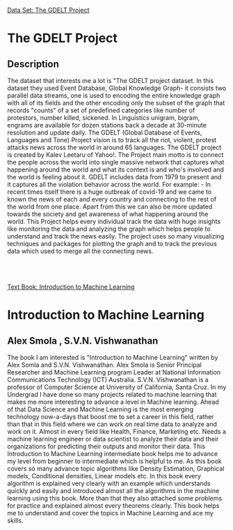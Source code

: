 [Data Set: The GDELT Project](https://www.gdeltproject.org)
<h1>The GDELT Project</h1>
<h2>Description</h2>
The dataset that interests me a lot is "The GDELT project dataset. In this dataset they used Event Database, Global Knowledge Graph- it consists two parallel
data streams, one is used to encoding the entire knowledge graph with all of its fields and the other encoding only the subset of the graph that records "counts" of a set of predefined
categories like number of protestors, number killed, sickened. 
In Linguistics unigram, bigram, engrams are available for dozen stations back a decade at 30-minute resolution and update daily.    
The GDELT (Global Database of Events, Languages and Tone) Project vision is to track all the riot, violent, protest attacks news across the world in around 65 languages. 
The GDELT project is created by Kalev Leetaru of Yahoo!. The Project main motto is to connect the people across the world into single massive network that captures
what happening around the world and what its context is and who's involved and the world is feeling about it. 
GDELT includes data from 1979 to present and it captures all the violation behavior across the world. 
For example: - In recent times itself there is a huge outbreak of covid-19 and we came to known the news of each and every country and connecting to the rest of 
the world from one place. 
Apart from this we can also be more updated towards the society and get awareness of what happening around the world.  
This Project helps every individual track the data with huge insights like monitoring the data and analyzing the graph which helps people to understand and track the news easily. 
The project uses so many visualizing techniques and packages for plotting the graph and to track the previous data which used to merge all the connecting news. 
<br />
<br />
<br />
<br />



[Text Book: Introduction to Machine Learning](http://alex.smola.org/drafts/thebook.pdf)
<h1>Introduction to Machine Learning</h1>
<h2>Alex Smola , S.V.N. Vishwanathan</h2>
The book I am interested is "Introduction to Machine Learning" written by Alex Somla and S.V.N. Vishwanathan. 
Alex Smola is Senior Principal Researcher and Machine Learning program Leader at National Information Communications Technology (ICT) Australia. 
S.V.N. Vishwanathan is a professor of Computer Science at University of California, Santa Cruz. 
In my Undergrad I have done so many projects related to machine learning that makes me more interesting to advance a level in Machine learning. 
Ahead of that Data Science and Machine Learning is the most emerging technology now-a-days that boost me to set a career in this field, rather than that in
 this field where we can work on real time data to analyze and work on it. Almost in every field like Health, Finance, Marketing etc.
Needs a machine learning engineer or data scientist to analyze their data and their organizations for predicting their outputs and monitor their data.
This Introduction to Machine Learning intermediate book helps me to advance my level from beginner to intermediate which is helpful to me. As this book covers
so many advance topic algorithms like Density Estimation, Graphical models, Conditional densities, Linear models etc.  
In this book every algorithm is explained very clearly with an example which understands quickly and easily and introduced almost all the algorithms 
in the machine learning using this book. More than that they also attached some problems for practice and explained almost every theorems clearly.
This book helps me to understand and cover the topics in Machine Learning and ace my skills.
